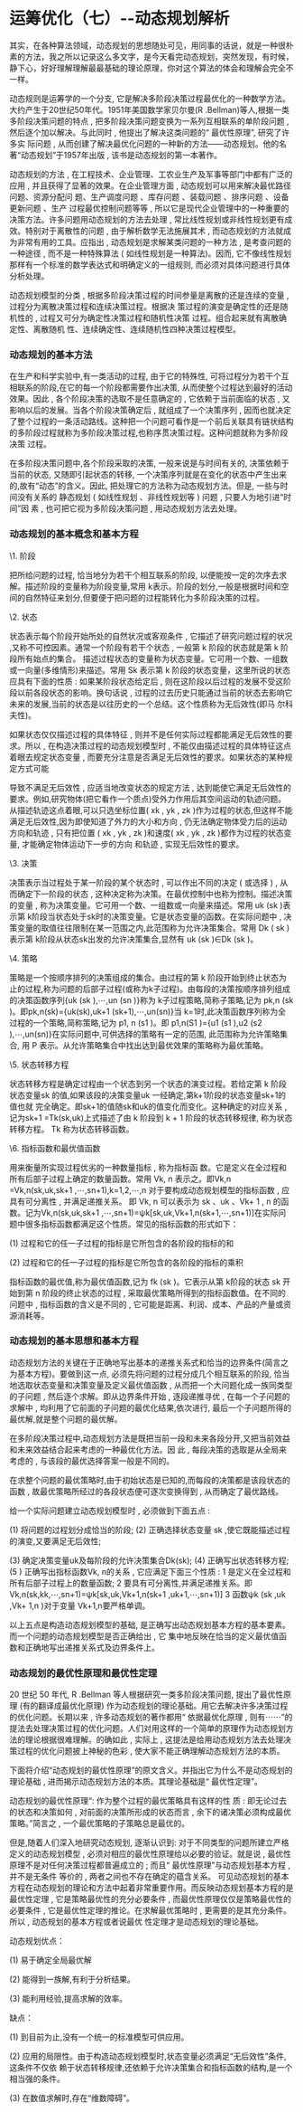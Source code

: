 # 运筹优化（七）--动态规划解析

 

其实，在各种算法领域，动态规划的思想随处可见，用同事的话说，就是一种很朴素的方法，我之所以记录这么多文字，是今天看完动态规划，突然发现，有时候，静下心，好好理解理解最最基础的理论原理，你对这个算法的体会和理解会完全不一样。

动态规则是运筹学的一个分支, 它是解决多阶段决策过程最优化的一种数学方法。 大约产生于20世纪50年代。1951年美国数学家贝尔曼(R  .Bellman)等人,根据一类多阶段决策问题的特点 , 把多阶段决策问题变换为一系列互相联系的单阶段问题 , 然后逐个加以解决。与此同时 ,  他提出了解决这类问题的“ 最优性原理”, 研究了许多实 际问题 ,  从而创建了解决最优化问题的一种新的方法——动态规划。他的名著“动态规划”于1957年出版 , 该书是动态规划的第一本著作。

动态规划的方法 , 在工程技术、企业管理、工农业生产及军事等部门中都有广泛的应用 , 并且获得了显著的效果。在企业管理方面 ,  动态规划可以用来解决最优路径问题、资源分配问 题、生产调度问题 、库存问题 、装载问题 、排序问题 、设备更新问题 、生产 过程最优控制问题等等  , 所以它是现代企业管理中的一种重要的决策方法。许多问题用动态规划的方法去处理 , 常比线性规划或非线性规划更有成效。特别对于离散性的问题 ,  由于解析数学无法施展其术 , 而动态规划的方法就成为非常有用的工具。应指出 , 动态规划是求解某类问题的一种方法 , 是考查问题的一种途径 , 而不是一种特殊算法 ( 如线性规划是一种算法)。因而, 它不像线性规划那样有一个标准的数学表达式和明确定义的一组规则, 而必须对具体问题进行具体分析处理。

动态规划模型的分类 , 根据多阶段决策过程的时间参量是离散的还是连续的变量 , 过程分为离散决策过程和连续决策过程。根据决  策过程的演变是确定性的还是随机性的 , 过程又可分为确定性决策过程和随机性决策 过程。组合起来就有离散确定性、离散随机  性、连续确定性、连续随机性四种决策过程模型。

### 动态规划的基本方法

在生产和科学实验中,有一类活动的过程, 由于它的特殊性, 可将过程分为若干个互相联系的阶段,在它的每一个阶段都需要作出决策,  从而使整个过程达到最好的活动效果。因此 , 各个阶段决策的选取不是任意确定的 , 它依赖于当前面临的状态 ,  又影响以后的发展。当各个阶段决策确定后 , 就组成了一个决策序列 ,  因而也就决定了整个过程的一条活动路线。这种把一个问题可看作是一个前后关联具有链状结构的多阶段过程就称为多阶段决策过程,也称序贯决策过程。这种问题就称为多阶段决策  过程。

在多阶段决策问题中,各个阶段采取的决策, 一般来说是与时间有关的, 决策依赖于当前的状态, 又随即引起状态的转移,  一个决策序列就是在变化的状态中产生出来 的,故有“动态”的含义。因此, 把处理它的方法称为动态规划方法。但是, 一些与时间没有关系的 静态规划 (  如线性规划 、非线性规划等 ) 问题 , 只要人为地引进“时间”因 素 , 也可把它视为多阶段决策问题 , 用动态规划方法去处理。

### 动态规划的基本概念和基本方程

\1. 阶段

把所给问题的过程, 恰当地分为若干个相互联系的阶段, 以便能按一定的次序去求解。描述阶段的变量称为阶段变量,常用 k表示。阶段的划分,一般是根据时间和空间的自然特征来划分,但要便于把问题的过程能转化为多阶段决策的过程。 

\2. 状态

状态表示每个阶段开始所处的自然状况或客观条件 , 它描述了研究问题过程的状况 ,又称不可控因素。通常一个阶段有若干个状态 , 一般第 k  阶段的状态就是第 k 阶段所有始点的集合。 描述过程状态的变量称为状态变量。它可用一个数、一组数或一向量(多维情形)来描述。常用 Sk 表示第 k  阶段的状态变量，这里所说的状态应具有下面的性质 : 如果某阶段状态给定后 , 则在这阶段以后过程的发展不受这阶段以前各段状态的影响。换句话说 , 过程的过去历史只能通过当前的状态去影响它未来的发展,当前的状态是以往历史的一个总结。这个性质称为无后效性(即马 尔科夫性)。

如果状态仅仅描述过程的具体特征 , 则并不是任何实际过程都能满足无后效性的要求。所以 , 在构造决策过程的动态规划模型时 , 不能仅由描述过程的具体特征这点着眼去规定状态变量 , 而要充分注意是否满足无后效性的要求。如果状态的某种规定方式可能

导致不满足无后效性 , 应适当地改变状态的规定方法 ,  达到能使它满足无后效性的要求。例如,研究物体(把它看作一个质点)受外力作用后其空间运动的轨迹问题。从描述轨迹这点着眼,可以只选坐标位置( xk ,  yk , zk )作为过程的状态,但这样不能满足无后效性,因为即使知道了外力的大小和方向 , 仍无法确定物体受力后的运动方向和轨迹 ,  只有把位置 ( xk , yk , zk )和速度( xk , yk , zk )都作为过程的状态变量, 才能确定物体运动下一步的方向 和轨迹 ,  实现无后效性的要求。

\3. 决策

决策表示当过程处于某一阶段的某个状态时 , 可以作出不同的决定 ( 或选择 ) , 从而确定下一阶段的状态 ,  这种决定称为决策。在最优控制中也称为控制。描述决策的变量 , 称为决策变量。它可用一个数、一组数或一向量来描述。常用 uk (sk )表示第  k阶段当状态处于sk时的决策变量。它是状态变量的函数。在实际问题中 , 决策变量的取值往往限制在某一范围之内,此范围称为允许决策集合。常用 Dk  ( sk )表示第 k阶段从状态sk出发的允许决策集合,显然有 uk (sk )∈Dk (sk )。

\4. 策略

策略是一个按顺序排列的决策组成的集合。由过程的第 k  阶段开始到终止状态为止的过程,称为问题的后部子过程(或称为k子过程)。由每段的决策按顺序排列组成的决策函数序列{uk (sk ),⋯,un  (sn )}称为 k子过程策略,简称子策略,记为 pk,n (sk )。即pk,n(sk)={uk(sk),uk+1  (sk+1),⋯,un(sn)}当 k=1时,此决策函数序列称为全过程的一个策略,简称策略,记为 p1, n (s1 )。即 p1,n(S1  )={u1 (s1 ),u2 (s2 ),⋯,un(sn)}在实际问题中,可供选择的策略有一定的范围, 此范围称为允许策略集合, 用 P  表示。从允许策略集合中找出达到最优效果的策略称为最优策略。

\5. 状态转移方程

状态转移方程是确定过程由一个状态到另一个状态的演变过程。若给定第 k 阶段状态变量sk 的值,如果该段的决策变量uk  一经确定,第k+1阶段的状态变量sk+1的值也就 完全确定。即sk+1的值随sk和uk的值变化而变化。这种确定的对应关系 , 记为sk+1  =Tk(sk,uk)上式描述了由 k 阶段到 k + 1 阶段的状态转移规律, 称为状态转移方程。 Tk 称为状态转移函数。

\6. 指标函数和最优值函数

用来衡量所实现过程优劣的一种数量指标 , 称为指标函 数。它是定义在全过程和所有后部子过程上确定的数量函数。常用 Vk, n  表示之。即Vk,n =Vk,n(sk,uk,sk+1 ,⋯,sn+1),k=1,2,⋯,n 对于要构成动态规划模型的指标函数 , 应具有可分离性  , 并满足递推关系。 即 Vk, n 可以表示为 sk 、uk 、Vk+ 1 , n 的函数。记为Vk,n(sk,uk,sk+1  ,⋯,sn+1)=ψk[sk,uk,Vk+1,n(sk+1,⋯,sn+1)]在实际问题中很多指标函数都满足这个性质。常见的指标函数的形式如下：

(1) 过程和它的任一子过程的指标是它所包含的各阶段的指标的和

(2) 过程和它的任一子过程的指标是它所包含的各阶段的指标的乘积

指标函数的最优值,称为最优值函数,记为 fk (sk )。它表示从第 k阶段的状态 sk 开始到第 n 阶段的终止状态的过程 ,  采取最优策略所得到的指标函数值。在不同的问题中 , 指标函数的含义是不同的 , 它可能是距离、利润、成本、产品的产量或资源消耗等。

### 动态规划的基本思想和基本方程

动态规划方法的关键在于正确地写出基本的递推关系式和恰当的边界条件(简言之为基本方程)。要做到这一点,  必须先将问题的过程分成几个相互联系的阶段, 恰当地选取状态变量和决策变量及定义最优值函数 , 从而把一个大问题化成一族同类型的子问题 ,  然后逐个求解。即从边界条件开始 , 逐段递推寻优 , 在每一个子问题的求解中 , 均利用了它前面的子问题的最优化结果,依次进行,  最后一个子问题所得的最优解,就是整个问题的最优解。

在多阶段决策过程中,动态规划方法是既把当前一段和未来各段分开,又把当前效益和未来效益结合起来考虑的一种最优化方法。因 此 , 每段决策的选取是从全局来考虑的 , 与该段的最优选择答案一般是不同的。

在求整个问题的最优策略时,由于初始状态是已知的,而每段的决策都是该段状态的函数 , 故最优策略所经过的各段状态便可逐次变换得到 , 从而确定了最优路线。

给一个实际问题建立动态规划模型时 , 必须做到下面五点 :

(1) 将问题的过程划分成恰当的阶段;
 (2) 正确选择状态变量 sk ,使它既能描述过程的演变,又要满足无后效性;

(3) 确定决策变量uk及每阶段的允许决策集合Dk(sk);
 (4) 正确写出状态转移方程;
 (5 ) 正确写出指标函数Vk, n的关系 , 它应满足下面三个性质 :
 1 是定义在全过程和所有后部子过程上的数量函数;
 2 要具有可分离性,并满足递推关系。即Vk,n(sk,kk,⋯,sn+1)=ψk[sk,uk,Vk+1,n(sk+1 ,uk+1,⋯,sn+1)]
 3 函数ψk (sk ,uk ,Vk+ 1,n )对于变量 Vk+1,n要严格单调。

以上五点是构造动态规划模型的基础, 是正确写出动态规划基本方程的基本要素。而一个问题的动态规划模型是否正确给出 , 它 集中地反映在恰当的定义最优值函数和正确地写出递推关系式及边界条件上。

### 动态规划的最优性原理和最优性定理

20 世纪 50 年代, R .Bellman 等人根据研究一类多阶段决策问题, 提出了最优性原理 (有的翻译成最优化原理)  作为动态规划的理论基础。用它去解决许多决策过程的优化问题。长期以来 , 许多动态规划的著作都用“ 依据最优化原理 ,  则有⋯⋯”的提法去处理决策过程的优化问题。人们对用这样的一个简单的原理作为动态规划方法的理论根据很难理解。的确如此 , 实际上 ,  这提法是给用动态规划方法去处理决策过程的优化问题披上神秘的色彩 , 使大家不能正确理解动态规划方法的本质。

下面将介绍“动态规划的最优性原理”的原文含义。并指出它为什么不是动态规划的理论基础 , 进而揭示动态规划方法的本质。其理论基础是“ 最优性定理”。

动态规划的最优性原理“: 作为整个过程的最优策略具有这样的性 质 : 即无论过去的状态和决策如何 , 对前面的决策所形成的状态而言 , 余下的诸决策必须构成最优策略。”简言之 , 一个最优策略的子策略总是最优的。

但是,随着人们深入地研究动态规划, 逐渐认识到: 对于不同类型的问题所建立严格定义的动态规划模型 ,  必须对相应的最优性原理给以必要的验证。就是说 , 最优性原理不是对任何决策过程都普遍成立的 ; 而且“ 最优性原理”与动态规划基本方程 ,  并不是无条件 等价的 , 两者之间也不存在确定的蕴含关系。  可见动态规划的基本方程在动态规划的理论和方法中起着非常重要作用。而反映动态规划基本方程的是最优性定理 , 它是策略最优性的充分必要条件 ,  而最优性原理仅仅是策略最优性的必要条件 , 它是最优性定理的推论。在求解最优策略时 , 更需要的是其充分条件。所以 ,  动态规划的基本方程或者说最优 性定理才是动态规划的理论基础。

动态规划优点：

(1) 易于确定全局最优解

(2) 能得到一族解,有利于分析结果。

(3) 能利用经验,提高求解的效率。

缺点：

(1) 到目前为止,没有一个统一的标准模型可供应用。

(2) 应用的局限性。由于构造动态规划模型时,状态变量必须满足“无后效性”条件,这条件不仅依 赖于状态转移规律,还依赖于允许决策集合和指标函数的结构,是一个相当强的条件。

(3) 在数值求解时,存在“维数障碍”。